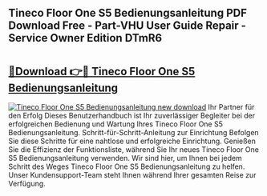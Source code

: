 ## Tineco Floor One S5 Bedienungsanleitung PDF Download Free - Part-VHU User Guide Repair - Service Owner Edition DTmR6

# <h2><a href="http://df24yyv.blite.top/?on=Tineco+Floor+One+S5+Bedienungsanleitung">🔗Download 👉🔴 Tineco Floor One S5 Bedienungsanleitung</a></h2>

[![Tineco Floor One S5 Bedienungsanleitung new download](https://i.imgur.com/lujVjoI.png)](http://df24yyv.blite.top/?on=Tineco+Floor+One+S5+Bedienungsanleitung)
Ihr Partner für den Erfolg Dieses Benutzerhandbuch ist Ihr zuverlässiger Begleiter bei der erfolgreichen Bedienung und Wartung Ihres Tineco Floor One S5 Bedienungsanleitung. Schritt-für-Schritt-Anleitung zur Einrichtung Befolgen Sie diese Schritte für eine nahtlose und erfolgreiche Einrichtung. Genießen Sie die Effizienz der Funktionsliste, während Sie Ihr neues Tineco Floor One S5 Bedienungsanleitung verwenden. Wir sind hier, um Ihnen bei jedem Schritt des Weges Tineco Floor One S5 Bedienungsanleitung zu helfen. Unser Kundensupport-Team steht Ihnen während Ihrer gesamten Reise zur Verfügung.
